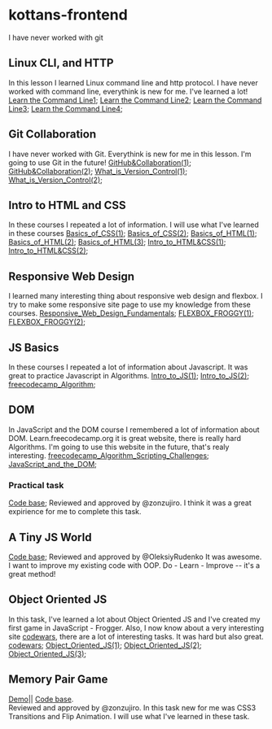 # kottans-frontend
I have never worked with git

## Linux CLI, and HTTP
In this lesson I learned Linux command line and http protocol. I have never worked with command line, everythink is new for me. I've learned a lot!
[Learn the Command Line1](task_linux_cli/Learn_the_Command_Line(1).PNG);
[Learn the Command Line2](task_linux_cli/Learn_the_Command_Line(2).PNG);
[Learn the Command Line3](task_linux_cli/Learn_the_Command_Line(3).PNG);
[Learn the Command Line4](task_linux_cli/Learn_the_Command_Line(4).PNG);
## Git Collaboration
I have never worked with Git. Everythink is new for me in this lesson. I'm going to use Git in the future!
[GitHub&Collaboration(1)](task_git_collaboration/GitHub&Collaboration(1).png);
[GitHub&Collaboration(2)](task_git_collaboration/GitHub&Collaboration(2).png);
[What_is_Version_Control(1)](task_git_collaboration/What_is_Version_Control(1).png);
[What_is_Version_Control(2)](task_git_collaboration/What_is_Version_Control(2).png);

## Intro to HTML and CSS
In these courses  I repeated  a lot of  information. I will use what I've learned in these courses
[Basics_of_CSS(1)](task_html_css_intro/Basics_of_CSS(1).png);
[Basics_of_CSS(2)](task_html_css_intro/Basics_of_CSS(2).png);
[Basics_of_HTML(1)](task_html_css_intro/Basics_of_HTML(1).png);
[Basics_of_HTML(2)](task_html_css_intro/Basics_of_HTML(2).png);
[Basics_of_HTML(3)](task_html_css_intro/Basics_of_HTML(3).png);
[Intro_to_HTML&CSS(1)](task_html_css_intro/Intro_to_HTML&CSS(1).png);
[Intro_to_HTML&CSS(2)](task_html_css_intro/Intro_to_HTML&CSS(2).png);

## Responsive Web Design
I learned many interesting thing about responsive web design and flexbox. I try to make some responsive site page to use my knowledge from these courses.
[Responsive_Web_Design_Fundamentals](task_responsive_web_design/Responsive_Web_Design_Fundamentals.png);
[FLEXBOX_FROGGY(1)](task_responsive_web_design/FLEXBOX_FROGGY(1).png);
[FLEXBOX_FROGGY(2)](task_responsive_web_design/FLEXBOX_FROGGY(2).png);
## JS Basics
In these courses  I repeated  a lot of  information about Javascript. It was great to practice Javascript in Algorithms.
[Intro_to_JS(1)](task_js_basics/Intro_to_JS(1).png);
[Intro_to_JS(2)](task_js_basics/Intro_to_JS(2).png);
[freecodecamp_Algorithm](task_js_basics/freecodecamp_Algorithm.png);
## DOM
In JavaScript and the DOM course I remembered a lot of information about DOM. Learn.freecodecamp.org  it is great website, there is really hard Algorithms. I'm going to use this website in the future, that's realy interesting.
[freecodecamp_Algorithm_Scripting_Challenges](task_js_dom/freecodecamp_Algorithm_Scripting_Challenges.png);
[JavaScript_and_the_DOM](task_js_dom/JavaScript_and_the_DOM.png);
### Practical task
[Code base](https://github.com/MitchfFirstGit/site); Reviewed and approved by @zonzujiro. 
 I think it was a great expirience for me to complete this task.
## A Tiny JS World
[Code base](https://github.com/MitchfFirstGit/a-tiny-JS-world/blob/gh-pages/index.js);
Reviewed and approved by @OleksiyRudenko
It was awesome. I want to improve my existing code with OOP. Do - Learn - Improve -- it's a great method!
## Object Oriented JS
In this task, I've learned a lot about Object Oriented JS and I've created my first game in JavaScript - Frogger. Also, I now know about a very interesting  site [codewars](https://www.codewars.com/), there are a lot of interesting tasks. It was hard but also great.
[codewars](task_js_oop/codewars.png);
[Object_Oriented_JS(1)](task_js_oop/Object_Oriented_JS(1).png);
[Object_Oriented_JS(2)](task_js_oop/Object_Oriented_JS(2).png);
[Object_Oriented_JS(3)](task_js_oop/Object_Oriented_JS(3).png);
 ## Memory Pair Game
 [Demo](https://mitchffirstgit.github.io/Memory_Game_Kottans/)||  [Code base](https://github.com/MitchfFirstGit/Memory_Game_Kottans).  
 Reviewed and approved by @zonzujiro. 
 In this task new for me was CSS3 Transitions and Flip Animation.  I will use what I've learned in these task.



